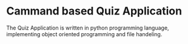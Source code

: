 # Cammand based Quiz Application
The Quiz Application is written in python programming language, implementing object  oriented programming and file handeling.
